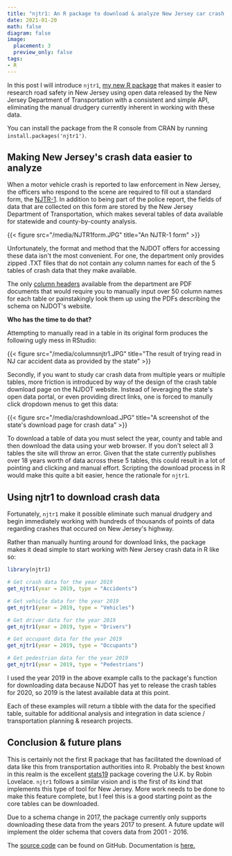 ```yaml
---
title: "njtr1: An R package to download & analyze New Jersey car crash data"
date: 2021-01-20
math: false
diagram: false
image:
  placement: 3
  preview_only: false
tags:
- R
---
```


In this post I will introduce `njtr1`, [my new R package](https://cran.r-project.org/web/packages/njtr1/index.html) that makes it easier to research road safety in New Jersey using open data released by the New Jersey Department of Transportation with a consistent and simple API, eliminating the manual drudgery currently inherent in working with these data. 

You can install the package from the R console from CRAN by running `
install.packages('njtr1')`.

## Making New Jersey's crash data easier to analyze

When a motor vehicle crash is reported to law enforcement in New Jersey, the officers who respond to the scene are required to fill out a standard form, the [NJTR-1](https://www.state.nj.us/transportation/refdata/accident/pdf/NJTR-1.pdf). In addition to being part of the police report, the fields of data that are collected on this form are stored by the New Jersey Department of Transportation, which makes several tables of data available for statewide and county-by-county analysis.

{{< figure src="/media/NJTR1form.JPG" title="An NJTR-1 form" >}}

Unfortunately, the format and method that the NJDOT offers for accessing these data isn't the most convenient. For one, the department only provides zipped .TXT files that do not contain any column names for each of the 5 tables of crash data that they make available. 

The only [column headers](https://www.state.nj.us/transportation/refdata/accident/pdf/2017CrashTable.pdf) available from the department are PDF documents that would require you to manually input over 50 column names for each table or painstakingly look them up using the PDFs describing the schema on NJDOT's website. 

**Who has the time to do that?**

Attempting to manually read in a table in its original form produces the following ugly mess in RStudio:

{{< figure src="/media/columnsnjtr1.JPG" title="The result of trying read in NJ car accident data as provided by the state" >}}

Secondly, if you want to study car crash data from multiple years or multiple tables, more friction is introduced by way of the design of the crash table download page on the NJDOT website. Instead of leveraging the state's open data portal, or even providing direct links, one is forced to manully click dropdown menus to get this data:

{{< figure src="/media/crashdownload.JPG" title="A screenshot of the state's download page for crash data" >}}

To download a table of data you must select the year, county and table and then download the data using your web browser. If you don't select all 3 tables the site will throw an error. Given that the state currently publishes over 18 years worth of data across these 5 tables, this could result in a lot of pointing and clicking and manual effort. Scripting the download process in R would make this quite a bit easier, hence the rationale for `njtr1`.

## Using njtr1 to download crash data

Fortunately, `njtr1` make it possible eliminate such manual drudgery and begin immediately working with hundreds of thousands of points of data regarding crashes that occured on New Jersey's highway.

Rather than manually hunting around for download links, the package makes it dead simple to start working with New Jersey crash data in R like so:

```r
library(njtr1)

# Get crash data for the year 2019
get_njtr1(year = 2019, type = "Accidents")

# Get vehicle data for the year 2019
get_njtr1(year = 2019, type = "Vehicles")

# Get driver data for the year 2019
get_njtr1(year = 2019, type = "Drivers")

# Get occupant data for the year 2019
get_njtr1(year = 2019, type = "Occupants")

# Get pedestrian data for the year 2019
get_njtr1(year = 2019, type = "Pedestrians")

```

I used the year 2019 in the above example calls to the package's function for downloading data because NJDOT has yet to release the crash tables for 2020, so 2019 is the latest available data at this point.

Each of these examples will return a tibble with the data for the specified table, suitable for additional analysis and integration in data science / transportation planning & research projects.

##  Conclusion & future plans

This is certainly not the first R package that has facilitated the download of data like this from transportation authorities into R. Probably the best known in this realm is the excellent [stats19](https://cran.r-project.org/web/packages/stats19/index.html) package covering the U.K. by Robin Lovelace. `njtr1` follows a similar vision and is the first of its kind that implements this type of tool for New Jersey. More work needs to be done to make this feature complete, but I feel this is a good starting point as the core tables can be downloaded.

Due to a schema change in 2017, the package currently only supports downloading these data from the years 2017 to present. A future update will implement the older schema that covers data from 2001 - 2016.

The [source code](https://github.com/gavinrozzi/njtr1) can be found on GitHub. Documentation is [here.](https://gavinrozzi.github.io/njtr1/index.html)






